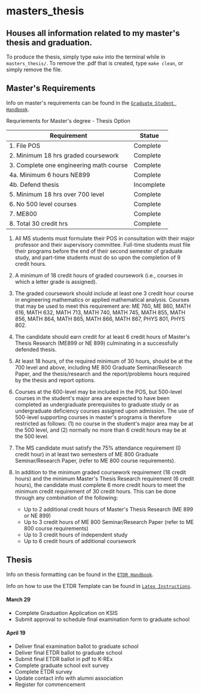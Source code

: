 # masters_thesis
Houses all information related to my master's thesis and graduation.
-----

To produce the thesis, simply type `make` into the terminal while in `masters_thesis/`.
To remove the .pdf that is created, type `make clean`, or simply remove the file.


## Master's Requirements

Info on master's requirements can be found in the [`Graduate Student Handbook`](https://www.mne.k-state.edu/docs/academics/graduate/18-19%20grad%20student%20handbook.pdf).

Requriements for Master's degree - Thesis Option


| Requirement | Statue |
|---|---|
| 1. File POS | Complete |
| 2. Minimum 18 hrs graded coursework | Complete |
| 3. Complete one engineering math course | Complete |
| 4a. Minimum 6 hours NE899| Complete |
| 4b. Defend thesis| Incomplete |
| 5. Minimum 18 hrs over 700 level | Complete |
| 6. No 500 level courses | Complete |
| 7. ME800 | Complete |
| 8. Total 30 credit hrs | Complete |

1. All MS students must formulate their POS in consultation with their major professor and their supervisory committee. Full-time students must file their programs before the end of their second semester of graduate study, and part-time students must do so upon the completion of 9 credit hours.

2. A minimum of 18 credit hours of graded coursework (i.e., courses in which a letter grade is assigned). 

3. The graded coursework should include at least one 3 credit hour course in engineering mathematics or applied mathematical analysis. Courses that may be used to meet this requirement are: ME 760, ME 860, MATH 616, MATH 632, MATH 713, MATH 740, MATH 745, MATH 855, MATH 856, MATH 864, MATH 865, MATH 866, MATH 867, PHYS 801, PHYS 802.

4. The candidate should earn credit for at least 6 credit hours of Master's Thesis Research (ME899 or NE 899) culminating in a successfully defended thesis.

5. At least 18 hours, of the required minimum of 30 hours, should be at the 700 level and above, including ME 800 Graduate Seminar/Research Paper, and the thesis/research and the report/problems hours required by the thesis and report options.

6. Courses at the 600-level may be included in the POS, but 500-level courses in the student's major area are expected to have been completed as undergraduate prerequisites to graduate study or as undergraduate deficiency courses assigned upon admission. The use of 500-level supporting courses in master's programs is therefore restricted as follows: (1) no course in the student's major area may be at the 500 level, and (2) normally no more than 6 credit hours may be at the 500 level.

7. The MS candidate must satisfy the 75% attendance requirement (0 credit hour) in at least two semesters of ME 800 Graduate Seminar/Research Paper, (refer to ME 800 course requirements).

8. In addition to the minimum graded coursework requirement (18 credit hours) and the minimum Master's Thesis Research requirement (6 credit hours), the candidate must complete 6 more credit hours to meet the minimum credit requirement of 30 credit hours. This can be done through any combination of the following:
    - Up to 2 additional credit hours of Master's Thesis Research (ME 899 or NE 899)
    - Up to 3 credit hours of ME 800 Seminar/Research Paper (refer to ME 800 course requirements)
    - Up to 3 credit hours of independent study 
    - Up to 6 credit hours of additional coursework



## Thesis

Info on thesis formatting can be found in the [`ETDR Handbook`](https://www.k-state.edu/grad/etdr/etdr-handbook.pdf).

Info on how to use the ETDR Template can be found in [`Latex Instructions`](https://www.k-state.edu/grad/etdr/template/Instructions%20for%20Using%20LaTeX%20ETDR%20Template.pdf).


#### March 29
 - Complete Graduation Application on KSIS
 - Submit approval to schedule final examination form to graduate school

#### April 19
 - Deliver final examination ballot to graduate school
 - Deliver final ETDR ballot to graduate school
 - Submit final ETDR ballot in pdf to K-REx
 - Complete graduate school exit survey
 - Complete ETDR survey
 - Update contact info with alumni association
 - Register for commencement
